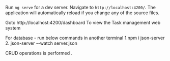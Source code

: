 




Run `ng serve` for a dev server.
 Navigate to `http://localhost:4200/`. The application will automatically reload if you change any of the source files.

Goto http://localhost:4200/dashboard 
To view the Task management web system

For database - run below commands in another terminal
1.npm i json-server
2. json-server --watch server.json

CRUD operations is performed .

